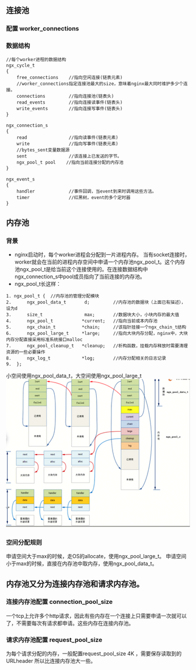 ## 连接池
### 配置 worker_connections 
### 数据结构

``` 
//每个worker进程的数据结构
ngx_cycle_t
{
	free_connections    //指向空闲连接(链表元素)
	//worker_connections指定连接池最大的size，意味着nginx最大同时维护多少个连接。
	connections			//指向连接池(链表头)  
	read_events			//指向连接读事件(链表头)
	write_events		//指向连接写事件(链表头)
}
```

``` 
ngx_connection_s
{
	read				//指向读事件(链表元素)
	write				//指向写事件(链表元素)
	//bytes_sent变量数据源
	sent 				//该连接上已发送的字节。 
	ngx_pool_t pool	   //指向当前连接分配的内存池
}
```

```
ngx_event_s
{
	handler 			//事件回调，当event到来时调用这些方法。
	timer				//红黑树，event的多个定时器
}
```
## 内存池
### 背景

- nginx启动时，每个worker进程会分配到一片进程内存。
当有socket连接时，worker就会在当前的进程内存空间中申请一个内存池ngx_pool_t。这个内存池ngx_pool_t是给当前这个连接使用的。在连接数据结构中ngx_connection_s中pool成员指向了当前连接的内存池。
- ngx_pool_t长这样：
``` 
1. ngx_pool_t {  //内存池的管理分配模块 
2.      ngx_pool_data_t       d;         //内存池的数据块（上面已有描述），设为d 
3.   	size_t                max;       //数据块大小，小块内存的最大值 
4.      ngx_pool_t           *current;   //指向当前或本内存池 
5.      ngx_chain_t          *chain;     //该指针挂接一个ngx_chain_t结构 
6.      ngx_pool_large_t     *large;     //指向大块内存分配，nginx中，大块内存分配直接采用标准系统接口malloc 
7.      ngx_pool_cleanup_t   *cleanup;   //析构函数，挂载内存释放时需要清理资源的一些必要操作 
8.      ngx_log_t            *log;       //内存分配相关的日志记录 
9.  };
```
小空间使用ngx_pool_data_t，大空间使用ngx_pool_large_t
![alt text](image-27.png)
### 空间分配规则 
申请空间大于max的时候，走OS的allocate，使用ngx_pool_large_t。
申请空间小于max的时候，直接在内存池中取内存，使用ngx_pool_data_t。

## 内存池又分为连接内存池和请求内存池。
### 连接内存池配置 connection_pool_size
一个tcp上允许多个http请求，因此有些内存在一个连接上只需要申请一次就可以了，不需要每次有请求都申请。这些内存在连接内存池。
### 请求内存池配置 request_pool_size
为每个请求分配的内存，一般配置request_pool_size 4K ，需要保存读取到的URLheader 所以比连接内存池大一些。